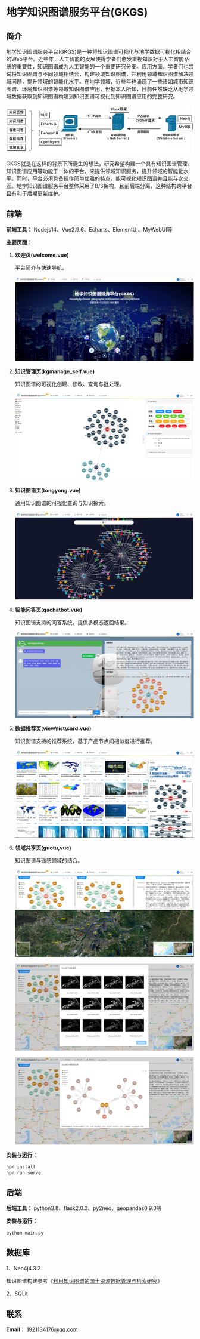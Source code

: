 # 地学知识图谱服务平台(GKGS)

## 简介

地学知识图谱服务平台(GKGS)是一种将知识图谱可视化与地学数据可视化相结合的Web平台。近些年，人工智能的发展使得学者们愈发重视知识对于人工智能系统的重要性，知识图谱成为人工智能的一个重要研究分支。应用方面，学者们也尝试将知识图谱与不同领域相结合，构建领域知识图谱，并利用领域知识图谱解决领域问题，提升领域的智能化水平。在地学领域，近些年也涌现了一些诸如城市知识图谱、环境知识图谱等领域知识图谱应用，但据本人所知，目前任然缺乏从地学领域数据获取到知识图谱构建到知识图谱可视化到知识图谱应用的完整研究。

![平台架构图](https://github.com/1921134176/GKGS/blob/master/img/平台架构图.png)

GKGS就是在这样的背景下所诞生的想法，研究希望构建一个具有知识图谱管理、知识图谱应用等功能于一体的平台，来提供领域知识服务，提升领域的智能化水平。同时，平台必须具备操作简单优雅的特点，能可视化知识图谱并且能与之交互。地学知识图谱服务平台整体采用了B/S架构，且前后端分离，这种结构跨平台且有利于后期更新维护。

## 前端

**前端工具：** Nodejs14、Vue2.9.6、Echarts、ElementUI、MyWebUI等

**主要页面：**

1. **欢迎页(welcome.vue)**

   平台简介与快速导航。

   ![平台欢迎页](https://github.com/1921134176/GKGS/blob/master/img/平台欢迎页.PNG)

2. **知识管理页(kgmanage_self.vue)**

   知识图谱的可视化创建、修改、查询与批处理。

   ![平台知识管理](https://github.com/1921134176/GKGS/blob/master/img/平台知识管理.PNG)

3. **知识图谱页(tongyong.vue)**

   通用知识图谱的可视化查询与知识探索。

   ![平台知识图谱](https://github.com/1921134176/GKGS/blob/master/img/平台知识图谱.PNG)

4. **智能问答页(qachatbot.vue)**

   知识图谱支持的问答系统，提供多模态返回结果。

   ![平台智能问答](https://github.com/1921134176/GKGS/blob/master/img/平台智能问答.PNG)

5. **数据推荐页(view\list\card.vue)**

   知识图谱支持的推荐系统，基于产品节点间相似度进行推荐。

   ![平台数据推荐](https://github.com/1921134176/GKGS/blob/master/img/平台数据推荐.PNG)

6. **领域共享页(guotu,vue)**

   知识图谱与遥感领域的结合。

   ![平台领域共享](https://github.com/1921134176/GKGS/blob/master/img/平台领域共享.PNG)
   
   ![数据获取](https://github.com/1921134176/GKGS/blob/master/img/数据获取.PNG)
   
   ![异常数据检测](https://github.com/1921134176/GKGS/blob/master/img/异常数据检测.png)

**安装与运行：**

```text
npm install
npm run serve
```

## 后端

**后端工具：** python3.8、flask2.0.3、py2neo、geopandas0.9.0等

**安装与运行：**

```python3
python main.py
```

## 数据库

1、Neo4j4.3.2

知识图谱构建参考《[利用知识图谱的国土资源数据管理与检索研究](https://link.zhihu.com/?target=http%3A//ch.whu.edu.cn/cn/article/doi/10.13203/j.whugis20210714)》

2、SQLit

## 联系

**Email：** 1921134176@qq.com
